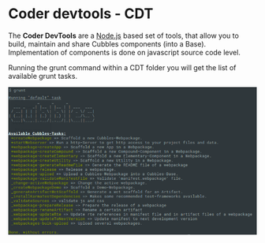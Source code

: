 # Coder devtools - CDT

The **Coder DevTools** are a [Node.js](https://nodejs.org/) based set of tools, that allow you to build, maintain and share Cubbles components \(into a Base\). Implementation of components is done on javascript source code level.

Running the grunt command within a CDT folder you will get the list of available grunt tasks.

![CDT Default Grunt Task](../.gitbook/assets/cdt_grunt_default.png)